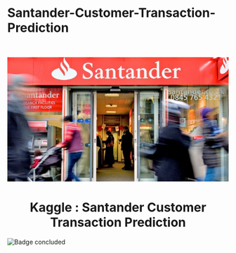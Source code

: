 # Santander-Customer-Transaction-Prediction

<br>
<p align="center">
  <img src="figures/santander_loja.png"/>
</p>

<h1 align="center"> Kaggle : Santander Customer Transaction Prediction  </h1>

![Badge concluded](http://img.shields.io/static/v1?label=STATUS&message=CONCLUDED&color=GREEN&style=for-the-badge)